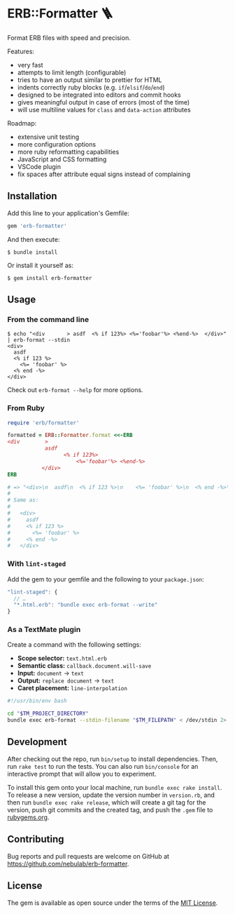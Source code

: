 # ERB::Formatter 🪜

Format ERB files with speed and precision.

Features:

- very fast
- attempts to limit length (configurable)
- tries to have an output similar to prettier for HTML
- indents correctly ruby blocks (e.g. `if`/`elsif`/`do`/`end`)
- designed to be integrated into editors and commit hooks
- gives meaningful output in case of errors (most of the time)
- will use multiline values for `class` and `data-action` attributes

Roadmap:

- extensive unit testing
- more configuration options
- more ruby reformatting capabilities
- JavaScript and CSS formatting
- VSCode plugin
- fix spaces after attribute equal signs instead of complaining

## Installation

Add this line to your application's Gemfile:

```ruby
gem 'erb-formatter'
```

And then execute:

    $ bundle install

Or install it yourself as:

    $ gem install erb-formatter

## Usage

### From the command line

    $ echo "<div       > asdf  <% if 123%> <%='foobar'%> <%end-%>  </div>" | erb-format --stdin
    <div>
      asdf
      <% if 123 %>
        <%= 'foobar' %>
      <% end -%>
    </div>


Check out `erb-format --help` for more options.

### From Ruby

```ruby
require 'erb/formatter'

formatted = ERB::Formatter.format <<-ERB
<div        >
            asdf
                  <% if 123%>
                      <%='foobar'%> <%end-%>
           </div>
ERB

# => "<div>\n  asdf\n  <% if 123 %>\n    <%= 'foobar' %>\n  <% end -%>\n</div>\n"
#
# Same as:
#
#   <div>
#     asdf
#     <% if 123 %>
#       <%= 'foobar' %>
#     <% end -%>
#   </div>
```

### With `lint-staged`

Add the gem to your gemfile and the following to your `package.json`:

```js
"lint-staged": {
  // …
  "*.html.erb": "bundle exec erb-format --write"
}
```

### As a TextMate plugin

Create a command with the following settings:

- **Scope selector:** `text.html.erb`
- **Semantic class:** `callback.document.will-save`
- **Input:** `document` → `text`
- **Output:** `replace document` → `text`
- **Caret placement:** `line-interpolation`

```bash
#!/usr/bin/env bash

cd "$TM_PROJECT_DIRECTORY"
bundle exec erb-format --stdin-filename "$TM_FILEPATH" < /dev/stdin 2> /dev/stdout
```

## Development

After checking out the repo, run `bin/setup` to install dependencies. Then, run `rake test` to run the tests. You can also run `bin/console` for an interactive prompt that will allow you to experiment.

To install this gem onto your local machine, run `bundle exec rake install`. To release a new version, update the version number in `version.rb`, and then run `bundle exec rake release`, which will create a git tag for the version, push git commits and the created tag, and push the `.gem` file to [rubygems.org](https://rubygems.org).

## Contributing

Bug reports and pull requests are welcome on GitHub at https://github.com/nebulab/erb-formatter.

## License

The gem is available as open source under the terms of the [MIT License](https://opensource.org/licenses/MIT).
